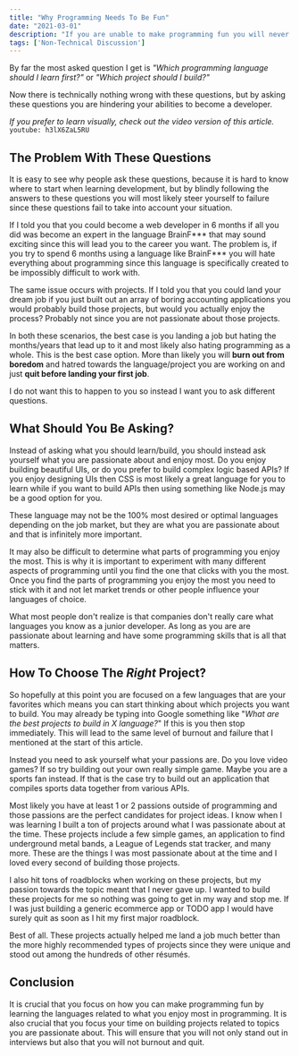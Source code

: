 ```yaml
---
title: "Why Programming Needs To Be Fun"
date: "2021-03-01"
description: "If you are unable to make programming fun you will never be able to become a programmer."
tags: ['Non-Technical Discussion']
---
```


By far the most asked question I get is *"Which programming language should I learn first?"* or *"Which project should I build?"*

Now there is technically nothing wrong with these questions, but by asking these questions you are hindering your abilities to become a developer.

*If you prefer to learn visually, check out the video version of this article.*
`youtube: h3lX6ZaL5RU`

## The Problem With These Questions

It is easy to see why people ask these questions, because it is hard to know where to start when learning development, but by blindly following the answers to these questions you will most likely steer yourself to failure since these questions fail to take into account your situation.

If I told you that you could become a web developer in 6 months if all you did was become an expert in the language BrainF\*\*\* that may sound exciting since this will lead you to the career you want. The problem is, if you try to spend 6 months using a language like BrainF\*\*\* you will hate everything about programming since this language is specifically created to be impossibly difficult to work with.

The same issue occurs with projects. If I told you that you could land your dream job if you just built out an array of boring accounting applications you would probably build those projects, but would you actually enjoy the process? Probably not since you are not passionate about those projects.

In both these scenarios, the best case is you landing a job but hating the months/years that lead up to it and most likely also hating programming as a whole. This is the best case option. More than likely you will **burn out from boredom** and hatred towards the language/project you are working on and just **quit before landing your first job**.

I do not want this to happen to you so instead I want you to ask different questions.

## What Should You Be Asking?

Instead of asking what you should learn/build, you should instead ask yourself what you are passionate about and enjoy most. Do you enjoy building beautiful UIs, or do you prefer to build complex logic based APIs? If you enjoy designing UIs then CSS is most likely a great language for you to learn while if you want to build APIs then using something like Node.js may be a good option for you.

These language may not be the 100% most desired or optimal languages depending on the job market, but they are what you are passionate about and that is infinitely more important.

It may also be difficult to determine what parts of programming you enjoy the most. This is why it is important to experiment with many different aspects of programming until you find the one that clicks with you the most. Once you find the parts of programming you enjoy the most you need to stick with it and not let market trends or other people influence your languages of choice.

What most people don't realize is that companies don't really care what languages you know as a junior developer. As long as you are are passionate about learning and have some programming skills that is all that matters.

## How To Choose The *Right* Project?

So hopefully at this point you are focused on a few languages that are your favorites which means you can start thinking about which projects you want to build. You may already be typing into Google something like "*What are the best projects to build in X language?*" If this is you then stop immediately. This will lead to the same level of burnout and failure that I mentioned at the start of this article.

Instead you need to ask yourself what your passions are. Do you love video games? If so try building out your own really simple game. Maybe you are a sports fan instead. If that is the case try to build out an application that compiles sports data together from various APIs.

Most likely you have at least 1 or 2 passions outside of programming and those passions are the perfect candidates for project ideas. I know when I was learning I built a ton of projects around what I was passionate about at the time. These projects include a few simple games, an application to find underground metal bands, a League of Legends stat tracker, and many more. These are the things I was most passionate about at the time and I loved every second of building those projects.

I also hit tons of roadblocks when working on these projects, but my passion towards the topic meant that I never gave up. I wanted to build these projects for me so nothing was going to get in my way and stop me. If I was just building a generic ecommerce app or TODO app I would have surely quit as soon as I hit my first major roadblock.

Best of all. These projects actually helped me land a job much better than the more highly recommended types of projects since they were unique and stood out among the hundreds of other résumés.

## Conclusion

It is crucial that you focus on how you can make programming fun by learning the languages related to what you enjoy most in programming. It is also crucial that you focus your time on building projects related to topics you are passionate about. This will ensure that you will not only stand out in interviews but also that you will not burnout and quit.